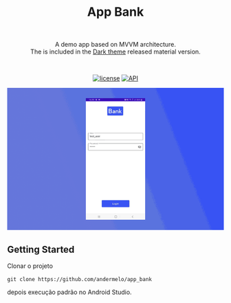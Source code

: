 <h1 align="center">App Bank</h1></br>
<p align="center">  
A demo app based on MVVM architecture.<br>
  The is included in the <a href="https://material.io/design/color/dark-theme.html">Dark theme</a> released material version.
</p>
</br>

<p align="center">
  <a href="https://opensource.org/licenses/MIT"><img alt="license" src="https://img.shields.io/apm/l/vim-mode"></a>
  <a href="https://android-arsenal.com/api?level=21"><img alt="API" src="https://img.shields.io/badge/API-21%2B-brightgreen.svg?style=flat"/></a> 
</p>

![image app](https://github.com/andermelo/app_bank/blob/master/assets/videobank.gif)

## Getting Started

Clonar o projeto

```
git clone https://github.com/andermelo/app_bank
```
depois execução padrão no Android Studio.

